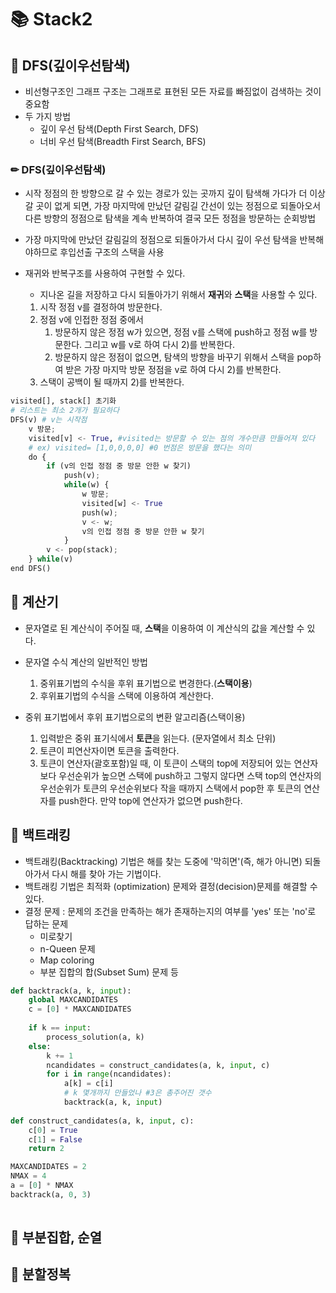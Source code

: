 # 📚 Stack2



## 📕 DFS(깊이우선탐색)

- 비선형구조인 그래프 구조는 그래프로 표현된 모든 자료를 빠짐없이 검색하는 것이 중요함
- 두 가지 방법
  - 깊이 우선 탐색(Depth First Search, DFS)
  - 너비 우선 탐색(Breadth First Search, BFS)



### ✏ DFS(깊이우선탐색)

- 시작 정점의 한 방향으로 갈 수 있는 경로가 있는 곳까지 깊이 탐색해 가다가 더 이상 갈 곳이 없게 되면, 가장 마지막에 만났던 갈림길 간선이 있는 정점으로 되돌아오서 다른 방향의 정점으로 탐색을 계속 반복하여 결국 모든 정점을 방문하는 순회방법

- 가장 마지막에 만났던 갈림길의 정점으로 되돌아가서 다시 깊이 우선 탐색을 반복해야하므로 후입선출 구조의 스택을 사용

- 재귀와 반복구조를 사용하여 구현할 수 있다.

  - 지나온 길을 저장하고 다시 되돌아가기 위해서 **재귀**와 **스택**을 사용할 수 있다.

  1) 시작 정점 v를 결정하여 방문한다.
  2) 정점 v에 인접한 정점 중에서
     1) 방문하지 않은 정점 w가 있으면, 정점 v를 스택에 push하고 정점 w를 방문한다. 그리고 w를 v로 하여 다시 2)를 반복한다.
     2) 방문하지 않은 정점이 없으면, 탐색의 방향을 바꾸기 위해서 스택을 pop하여 받은 가장 마지막 방문 정점을 v로 하여 다시 2)를 반복한다.
  3) 스택이 공백이 될 때까지 2)를 반복한다.

``` python
visited[], stack[] 초기화
# 리스트는 최소 2개가 필요하다
DFS(v) # v는 시작점
	v 방문;
    visited[v] <- True, #visited는 방문할 수 있는 점의 개수만큼 만들어져 있다
    # ex) visited= [1,0,0,0,0] #0 번점은 방문을 했다는 의미
    do {
        if (v의 인접 정점 중 방문 안한 w 찾기)
        	push(v);
        	while(w) {
                w 방문;
                visited[w] <- True
                push(w);
                v <- w;
                v의 인접 정점 중 방문 안한 w 찾기
            }
        v <- pop(stack);     
    } while(v)
end DFS()
```







## 📒 계산기

- 문자열로 된 계산식이 주어질 때, **스택**을 이용하여 이 계산식의 값을 계산할 수 있다.
- 문자열 수식 계산의 일반적인 방법
  1) 중위표기법의 수식을 후위 표기법으로 변경한다.(**스택이용**)
  2) 후위표기법의 수식을 스택에 이용하여 계산한다.

- 중위 표기법에서 후위 표기법으로의 변환 알고리즘(스택이용)
  1. 입력받은 중위 표기식에서 **토큰**을 읽는다. (문자열에서 최소 단위)
  2. 토큰이 피연산자이면 토큰을 출력한다.
  3. 토큰이 연산자(괄호포함)일 때, 이 토큰이 스택의 top에 저장되어 있는 연산자보다 우선순위가 높으면 스택에 push하고 그렇지 않다면 스택 top의 연산자의 우선순위가 토큰의 우선순위보다 작을 때까지 스택에서 pop한 후 토큰의 연산자를 push한다. 만약 top에 연산자가 없으면 push한다.





## 📗 백트래킹

- 백트래킹(Backtracking) 기법은 해를 찾는 도중에 '막히면'(즉, 해가 아니면) 되돌아가서 다시 해를 찾아 가는 기법이다.
- 백트래킹 기법은 최적화 (optimization) 문제와 결정(decision)문제를 해결할 수 있다.
- 결정 문제 : 문제의 조건을 만족하는 해가 존재하는지의 여부를 'yes' 또는 'no'로 답하는 문제
  - 미로찾기
  - n-Queen 문제
  - Map coloring
  - 부분 집합의 합(Subset Sum) 문제 등

``` python
def backtrack(a, k, input):
    global MAXCANDIDATES
    c = [0] * MAXCANDIDATES
    
    if k == input:
        process_solution(a, k)
    else:
        k += 1
        ncandidates = construct_candidates(a, k, input, c)
        for i in range(ncandidates):
            a[k] = c[i]
            # k 몇개까지 만들었나 #3은 총주어진 갯수
            backtrack(a, k, input)
            
def construct_candidates(a, k, input, c):
    c[0] = True
    c[1] = False
    return 2

MAXCANDIDATES = 2
NMAX = 4
a = [0] * NMAX
backtrack(a, 0, 3)
    
```









## 📙 부분집합, 순열

## 📘 분할정복